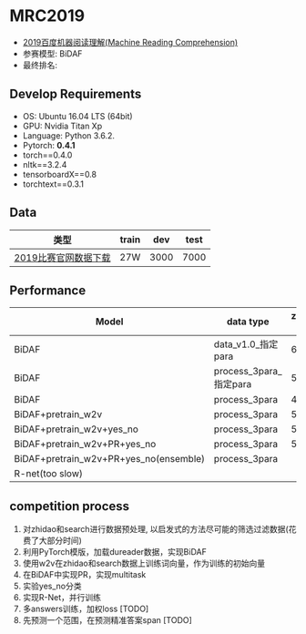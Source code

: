 # MRC2019
- [2019百度机器阅读理解(Machine Reading Comprehension)](http://lic2019.ccf.org.cn/read)
- 参赛模型: BiDAF
- 最终排名:

## Develop Requirements
- OS: Ubuntu 16.04 LTS (64bit)
- GPU: Nvidia Titan Xp
- Language: Python 3.6.2.
- Pytorch: **0.4.1**
- torch==0.4.0
- nltk==3.2.4
- tensorboardX==0.8
- torchtext==0.3.1

## Data

类型 | train | dev | test
---|---|---|---|
[2019比赛官网数据下载](http://lic2019.ccf.org.cn/read) | 27W| 3000 | 7000 |

## Performance
Model | data type| zhidao_dev(Rouge-L) | zhidao_dev_(Bleu-4)|search_dev(Rouge-L)|search_dev(Blue-4)|**Rouge-L**|Blue-4
---|---|---|---|---|---|---|--- 
BiDAF | data_v1.0_指定para | 67.29 | |58.28| | 36.14 | 25.78|
BiDAF | process_3para_指定para | 56.78 | | | |   |  |
BiDAF | process_3para | 44.57 | | | |   |  |
BiDAF+pretrain_w2v | process_3para | 50.08 | |42.42| | 48.59 | 30.81 |
BiDAF+pretrain_w2v+yes_no | process_3para | 51.60 | |42.42| | 50.02 | 44.45 |
BiDAF+pretrain_w2v+PR+yes_no | process_3para | 52.42 | |42.72| |  50.41 | 45.16 |
BiDAF+pretrain_w2v+PR+yes_no(ensemble) | process_3para |  | | | | 50.78  | 44.53 |
R-net(too slow) |  |  | | | |   |  |


## competition process
1. 对zhidao和search进行数据预处理, 以启发式的方法尽可能的筛选过滤数据(花费了大部分时间)
2. 利用PyTorch模版，加载dureader数据，实现BiDAF
3. 使用w2v在zhidao和search数据上训练词向量，作为训练的初始向量
4. 在BiDAF中实现PR，实现multitask
5. 实验yes_no分类
6. 实现R-Net，并行训练
7. 多answers训练，加权loss  [TODO]
8. 先预测一个范围，在预测精准答案span  [TODO]












